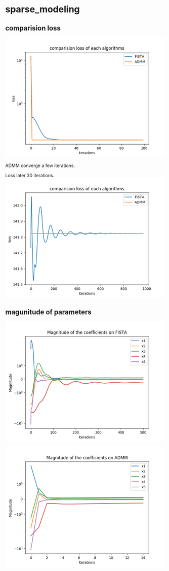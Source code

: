 # sparse_modeling

## comparision loss 


![loss](img/loss.png)

ADMM converge a few iterations.

Loss later 30 iterations.
![loss_iter30](img/loss_iter30_1000.png)

## magunitude of parameters

![fista](img/fista_parameters.png)

![admm](img/admm_parameters.png)

